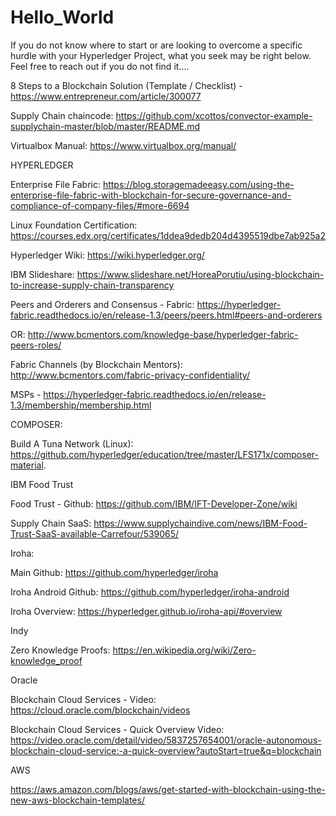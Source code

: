 # Hello_World

If you do not know where to start or are looking to overcome a specific hurdle with your Hyperledger Project, what you seek may be right below.  Feel free to reach out if you do not find it....

8 Steps to a Blockchain Solution (Template / Checklist) - https://www.entrepreneur.com/article/300077

Supply Chain chaincode:  https://github.com/xcottos/convector-example-supplychain-master/blob/master/README.md

Virtualbox Manual:  https://www.virtualbox.org/manual/

HYPERLEDGER

Enterprise File Fabric:  https://blog.storagemadeeasy.com/using-the-enterprise-file-fabric-with-blockchain-for-secure-governance-and-compliance-of-company-files/#more-6694

Linux Foundation Certification:  https://courses.edx.org/certificates/1ddea9dedb204d4395519dbe7ab925a2

Hyperledger Wiki:  https://wiki.hyperledger.org/

IBM Slideshare:  https://www.slideshare.net/HoreaPorutiu/using-blockchain-to-increase-supply-chain-transparency

Peers and Orderers and Consensus - Fabric: https://hyperledger-fabric.readthedocs.io/en/release-1.3/peers/peers.html#peers-and-orderers

OR:  http://www.bcmentors.com/knowledge-base/hyperledger-fabric-peers-roles/

Fabric Channels (by Blockchain Mentors):  http://www.bcmentors.com/fabric-privacy-confidentiality/

MSPs - https://hyperledger-fabric.readthedocs.io/en/release-1.3/membership/membership.html

COMPOSER:

Build A Tuna Network (Linux):  https://github.com/hyperledger/education/tree/master/LFS171x/composer-material.

IBM Food Trust

Food Trust - Github:  https://github.com/IBM/IFT-Developer-Zone/wiki

Supply Chain SaaS:  https://www.supplychaindive.com/news/IBM-Food-Trust-SaaS-available-Carrefour/539065/

Iroha:  

Main Github:  https://github.com/hyperledger/iroha

Iroha Android Github:  https://github.com/hyperledger/iroha-android

Iroha Overview:  https://hyperledger.github.io/iroha-api/#overview

Indy

Zero Knowledge Proofs:  https://en.wikipedia.org/wiki/Zero-knowledge_proof

Oracle

Blockchain Cloud Services - Video:  https://cloud.oracle.com/blockchain/videos

Blockchain Cloud Services - Quick Overview Video:  https://video.oracle.com/detail/video/5837257654001/oracle-autonomous-blockchain-cloud-service:-a-quick-overview?autoStart=true&q=blockchain



AWS

https://aws.amazon.com/blogs/aws/get-started-with-blockchain-using-the-new-aws-blockchain-templates/

